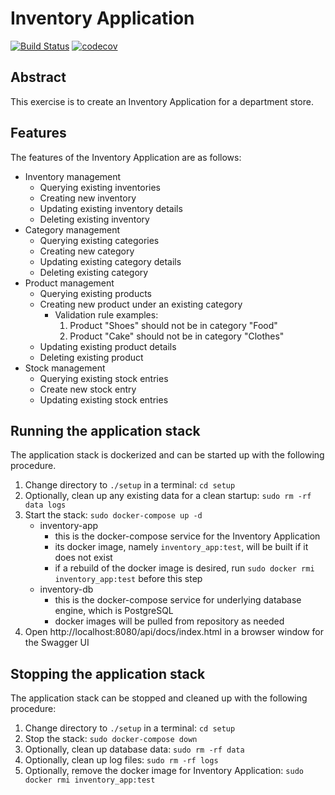 # Inventory Application

[![Build Status](https://travis-ci.org/elvis824/inventory-app.svg?branch=master)](https://travis-ci.org/elvis824/inventory-app)
[![codecov](https://codecov.io/gh/elvis824/inventory-app/branch/master/graph/badge.svg?token=pS9hx7OSij)](https://codecov.io/gh/elvis824/inventory-app)

## Abstract

This exercise is to create an Inventory Application for a department store.

## Features

The features of the Inventory Application are as follows:
* Inventory management
    * Querying existing inventories
    * Creating new inventory
    * Updating existing inventory details
    * Deleting existing inventory
* Category management
    * Querying existing categories
    * Creating new category
    * Updating existing category details
    * Deleting existing category
* Product management
    * Querying existing products
    * Creating new product under an existing category
        * Validation rule examples:
            1. Product "Shoes" should not be in category "Food"
            2. Product "Cake" should not be in category "Clothes"
    * Updating existing product details
    * Deleting existing product
* Stock management
    * Querying existing stock entries
    * Create new stock entry
    * Updating existing stock entries

## Running the application stack

The application stack is dockerized and can be started up with the following procedure.

1. Change directory to `./setup` in a terminal: `cd setup`
2. Optionally, clean up any existing data for a clean startup: `sudo rm -rf data logs`
3. Start the stack: `sudo docker-compose up -d`
    * inventory-app
        * this is the docker-compose service for the Inventory Application
        * its docker image, namely `inventory_app:test`, will be built if it does not exist
        * if a rebuild of the docker image is desired, run `sudo docker rmi inventory_app:test` before this step
    * inventory-db
        * this is the docker-compose service for underlying database engine, which is PostgreSQL
        * docker images will be pulled from repository as needed
4. Open http://localhost:8080/api/docs/index.html in a browser window for the Swagger UI

## Stopping the application stack

The application stack can be stopped and cleaned up with the following procedure:

1. Change directory to `./setup` in a terminal: `cd setup`
2. Stop the stack: `sudo docker-compose down`
3. Optionally, clean up database data: `sudo rm -rf data`
4. Optionally, clean up log files: `sudo rm -rf logs`
5. Optionally, remove the docker image for Inventory Application: `sudo docker rmi inventory_app:test`